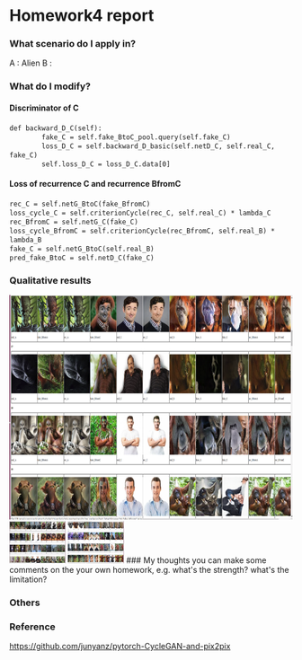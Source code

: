 # Homework4 report

### What scenario do I apply in?
A : Alien B : 
### What do I modify? 
#### Discriminator of C
```
def backward_D_C(self):
        fake_C = self.fake_BtoC_pool.query(self.fake_C)
        loss_D_C = self.backward_D_basic(self.netD_C, self.real_C, fake_C)
        self.loss_D_C = loss_D_C.data[0]
```
#### Loss of recurrence C and recurrence BfromC
```
rec_C = self.netG_BtoC(fake_BfromC)
loss_cycle_C = self.criterionCycle(rec_C, self.real_C) * lambda_C
rec_BfromC = self.netG_C(fake_C)
loss_cycle_BfromC = self.criterionCycle(rec_BfromC, self.real_B) * lambda_B
fake_C = self.netG_BtoC(self.real_B)
pred_fake_BtoC = self.netD_C(fake_C)
```  

### Qualitative results
<td bgcolor=LightBlue><img src="2017-12-15 13-23-35 的螢幕擷圖.png" width=800 height=400></td>
<td bgcolor=LightBlue><img src="2017-12-15 13-25-15 的螢幕擷圖.png" width=100 height=75></td>
<td bgcolor=LightGreen><img src="2017-12-15 13-25-58 的螢幕擷圖.png" width=100 height=75></td>
### My thoughts 
you can make some comments on the your own homework, e.g. what's the strength? what's the limitation?

### Others

### Reference
https://github.com/junyanz/pytorch-CycleGAN-and-pix2pix
